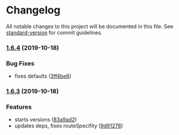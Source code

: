 # Changelog

All notable changes to this project will be documented in this file. See [standard-version](https://github.com/conventional-changelog/standard-version) for commit guidelines.

### [1.6.4](https://github.com/fabrix-app/spool-router/compare/v1.6.3...v1.6.4) (2019-10-18)


### Bug Fixes

* fixes defaults ([3ff4be6](https://github.com/fabrix-app/spool-router/commit/3ff4be6263d001b2590b8fb29281eb0772706a36))

### [1.6.3](https://github.com/fabrix-app/spool-router/compare/v1.6.2...v1.6.3) (2019-10-18)


### Features

* starts versions ([83a9ad2](https://github.com/fabrix-app/spool-router/commit/83a9ad220e751a8b342ab42d8917be5548384097))
* updates deps, fixes routeSpecifity ([9d91278](https://github.com/fabrix-app/spool-router/commit/9d912784decc5c8e9d07e3fa724ab0c38b9a1047))
